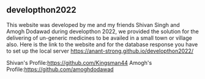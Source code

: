 ## developthon2022
This website was developed by me and my friends Shivan Singh and Amogh Dodawad during developthon 2022, we provided 
the solution for the delivering of un-generic medicines to be availed in a small town or village also.
Here is the link to the website and for the database response you have to set up the local server https://anant-strong.github.io/developthon2022/

Shivan's Profile:https://github.com/Kingsman44
Amogh's Profile:https://github.com/amoghdodawad
